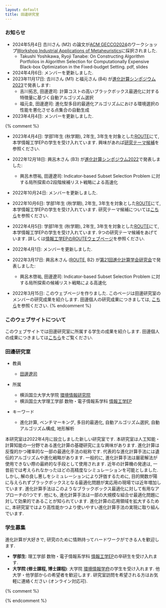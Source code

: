 ```yaml
---
layout: default
title: 田邊研究室
---
```


### お知らせ

* 2024年5月4日 𠮷川さん (M2) の論文が[ACM GECCO2024](https://gecco-2024.sigevo.org/)のワークショップ[Workshop Industrial Applications of Metaheuristics](https://sites.google.com/view/iam-workshop/home)に採択されました.
    * Takushi Yoshikawa, Ryoji Tanabe: On Constructing Algorithm Portfolios in Algorithm Selection for Computationally Expensive Black-box Optimization in the Fixed-budget Setting. pdf, slides
* 2024年4月6日: メンバーを更新しました.
* 2023年11月17日: 𠮷川さん (M1) と福元さん (B4) が[進化計算シンポジウム2023](http://www.jpnsec.org/symposium202303.html)で発表します:
    * 吉川拓志, 田邊遼司: 計算コストの高いブラックボックス最適化に対する特徴量に基づく自動アルゴリズム選択
	* 福元圭, 田邊遼司: 進化型多目的最適化アルゴリズムにおける環境選択の性能を悪化させる点集合の自動生成
* 2023年4月4日: メンバーを更新しました.

{% comment %}

* 2023年4月4日: 学部1年生 (秋学期), 2年生, 3年生を対象とした[ROUTE](http://es-route.ynu.ac.jp/computer-science-and-engineering-ep/how-to-join/)にて, 本学情報工学EPの学生を受け入れています. 興味があれば[研究テーマ候補](https://hackmd.io/yqsGzrHvSMKPbM8afex7qw)を参照ください.
* 2022年12月18日: 興呂木さん (B3) が[進化計算シンポジウム2022](http://www.jpnsec.org/symposium202203.html)で発表しました:
    * 興呂木啓祐, 田邊遼司: Indicator-based Subset Selection Problem に対する局所探索の2段階候補リスト戦略による高速化


* 2022年10月24日: メンバーを更新しました.
* 2022年10月6日: 学部1年生 (秋学期), 2年生, 3年生を対象とした[ROUTE](http://es-route.ynu.ac.jp/computer-science-and-engineering-ep/how-to-join/)にて, 本学情報工学EPの学生を受け入れています. 研究テーマ候補については[こちら](https://hackmd.io/yqsGzrHvSMKPbM8afex7qw)を参照ください.
* 2022年4月5日: 学部1年生 (秋学期), 2年生, 3年生を対象とした[ROUTE](http://es-route.ynu.ac.jp/)にて, 本学情報工学EPの学生を受け入れています. 9つの研究テーマ候補をあげています. 詳しくは[情報工学EPのROUTEウェブページ](http://es-route.ynu.ac.jp/computer-science-and-engineering-ep/project-lists/)を参照ください.
* 2022年4月1日: メンバーを更新しました.
* 2022年3月17日: 興呂木さん ([ROUTE](http://es-route.ynu.ac.jp/), B2) が[第21回進化計算学会研究会](http://www.jpnsec.org/symposium202201.html)で発表しました:
    * 興呂木啓祐, 田邊遼司: Indicator-based Subset Selection Problem に対する局所探索の候補リスト戦略による高速化
* 2022年3月15日: このウェブページを作りました. このページは田邊研究室のメンバーの研究成果を紹介します. 田邊個人の研究成果につきましては, [こちら](https://ryojitanabe.github.io/index-j)を参照ください.
{% endcomment %}

### このウェブサイトについて

このウェブサイトでは田邊研究室に所属する学生の成果を紹介します. 田邊個人の成果につきましては[こちら](https://ryojitanabe.github.io/index-j)をご覧ください.

### 田邊研究室

- 教員	
    - [田邊遼司](https://ryojitanabe.github.io/index-j)
	
- 所属	
    - 横浜国立大学大学院  [環境情報研究院](https://kenkyuin-eis.ynu.ac.jp/)
    - 横浜国立大学理工学部 数物・電子情報系学科 [情報工学EP](http://www.cse.ynu.ac.jp/)	

- キーワード
    - 進化計算, ベンチマーキング, 多目的最適化, 自動アルゴリズム選択, 自動アルゴリズム構成, 地形解析

本研究室は2022年4月に設立しました新しい研究室です. 本研究室は人工知能・計算知能の一分野である進化計算の基礎研究に主な興味があります. 進化計算は反復的かつ確率的な一部の最適化手法の総称です. 代表的な進化計算手法には遺伝的アルゴリズムや進化戦略があります. 一般的に, 進化計算手法は厳密解法が使用できない際の最終的な手段として使用されます. 近年の計算機の発達は, 一昔前では考えられなかったほどの高精度なシミュレーションを可能としました. しかし, 解の良し悪しをシミュレーションにより評価するために, 目的関数が陽に与えられずブラックボックスとなる最適化問題が実応用の現場では近年増加しています. 進化計算手法はこのようなブラックボックス最適化に対して有用なアプローチの1つです. 他にも, 進化計算手法は一部の大規模な組合せ最適化問題に対して効果的であることが知られています. 進化計算の応用領域を拡大するために, 本研究室ではより高性能かつより使いやすい進化計算手法の実現に取り組んでいます.

### 学生募集

進化計算が大好きで, 研究のために情熱持ってハードワークができる人を歓迎します. 

- **学部生**:  理工学部 数物・電子情報系学科 [情報工学EP](http://www.cse.ynu.ac.jp/)の卒研生を受け入れます.
- **大学院 (修士課程, 博士課程)**: 大学院  [環境情報学府](https://www.eis.ynu.ac.jp/)の学生を受け入れます. 他大学・他学部からの希望者を歓迎します. 研究室訪問を希望される方はお気軽に連絡ください (オンライン対応可).

{% comment %}

{% endcomment %}
